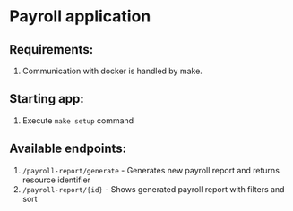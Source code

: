 # Payroll application

## Requirements:
1. Communication with docker is handled by make.

## Starting app:
1. Execute `make setup` command

## Available endpoints:
1. `/payroll-report/generate` - Generates new payroll report and returns resource identifier
2. `/payroll-report/{id}` - Shows generated payroll report with filters and sort